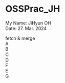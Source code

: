 # OSSPrac_JH


My Name: JiHyun OH  
Date: 27. Mar. 2024

fetch & merge  
A  
B  
C  
D  
F  
E  
G  
